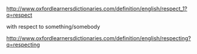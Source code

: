http://www.oxfordlearnersdictionaries.com/definition/english/respect_1?q=respect

with respect to something/somebody

http://www.oxfordlearnersdictionaries.com/definition/english/respecting?q=respecting



